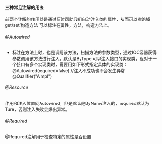 #### 三种常见注解的用法
前两个注解的作用就是通过反射帮助我们自动注入类的属性，从而可以省略掉get/set/构造方法
可以标注在属性，方法，构造方法上。
###### @Autowired
- 标注在方法上时，也是调用该方法，扫描方法的参数类型，通过IOC容器获得参数调用该方法进行注入，默认是ByType
可以注入接口的实现类，但对于一个接口有多个实现类时，需要用如下形式指定具体的实现类：
@Autowired(required=false) //注入不成功也不会发生异常
@Qualifier("AImpl")
###### @Resource
作用和注入位置同Autowired，但是默认是ByName注入的，required默认为Ture，否则注入失败会爆出异常。
###### @Required
@Required注解用于检查特定的属性是否设置